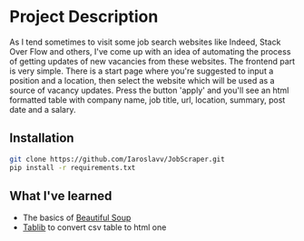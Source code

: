 # Project Description
As I tend sometimes to visit some job search websites like Indeed, Stack Over Flow and others, I've come up with an idea of automating the process of getting updates of new vacancies from these websites.
The frontend part is very simple. There is a start page where you're suggested to input a position and a location, then select the website which will be used as a source of vacancy updates. Press the button 'apply' and you'll see an html formatted table with company name, job title, url, location, summary, post date and a salary.

## Installation
```bash
git clone https://github.com/Iaroslavv/JobScraper.git
pip install -r requirements.txt
```

## What I've learned
- The basics of [Beautiful Soup](https://www.crummy.com/software/BeautifulSoup/bs4/doc/)
- [Tablib](https://tablib.readthedocs.io/en/stable/) to convert csv table to html one
